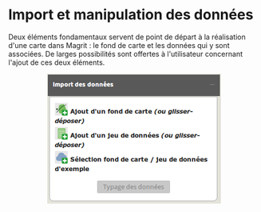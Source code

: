 Import et manipulation des données
==================================

Deux éléments fondamentaux servent de point de départ à la réalisation d'une carte dans Magrit : le fond de carte et les données qui y sont associées.
De larges possibilités sont offertes à l'utilisateur concernant l'ajout de ces deux éléments.

<p style="text-align: center;">
<img src="img/win_imp_fr.png" alt="Dialogue d'import"/>
</p>
